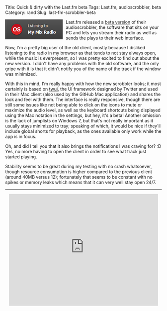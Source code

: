 Title: Quick & dirty with the Last.fm beta 
Tags: Last.fm, audioscrobbler, beta
Category: rand
Slug: last-fm-scrobbler-beta

<img style="float:left; padding-right:10px" src="/images/lastfm.PNG" />

Last.fm released a [beta version](http://www.last.fm/group/Audioscrobbler+Beta) of their audioscrobbler, the software that sits on your PC and lets you stream their radio as well as sends the plays to their web interface.

Now, I'm a pretty big user of the old client, mostly because I disliked listening to the radio in my browser as that tends to not stay always open, while the music is everpresent, so I was pretty excited to find out about the new version. I didn't have any problems with the old software, and the only gripe with it is that it didn't notify you of the name of the track if the window was minimized.

With this in mind, I'm really happy with how the new scrobbler looks; it most certainly is based on [twui](https://github.com/twitter/twui), the UI framework designed by Twitter and used in their Mac client (also used by the GitHub Mac application) and shares the look and feel with them. The interface is really responsive, though there are still some issues like not being able to click on the icons to mute or maximize the audio level, as well as the keyboard shortcuts being displayed using the Mac notation in the settings, but hey, it's a beta! Another omission is the lack of jumplists on Windows 7, but that's not really important as it usually stays minimized to tray; speaking of which, it would be nice if they'll include global shorts for playback, as the ones available only work while the app is in focus.

Oh, and did I tell you that it also brings the notifications I was craving for? :D Yes, no more having to open the client in order to see what track just started playing.

Stability seems to be great during my testing with no crash whatsoever, though resource consumption is higher compared to the previous client (around 40MB versus 12); fortunately that seems to be constant with no spikes or memory leaks which means that it can very well stay open 24/7.

***

<p align="center"><iframe width="480" height="360" src="http://www.youtube-nocookie.com/embed/jclAWeuPUjk?rel=0" frameborder="0" allowfullscreen></iframe></p>